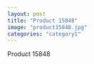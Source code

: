 ```yaml
---
layout: post
title: "Product 15848"
image: "product15848.jpg"
categories: "category1"
---
```

Product 15848
